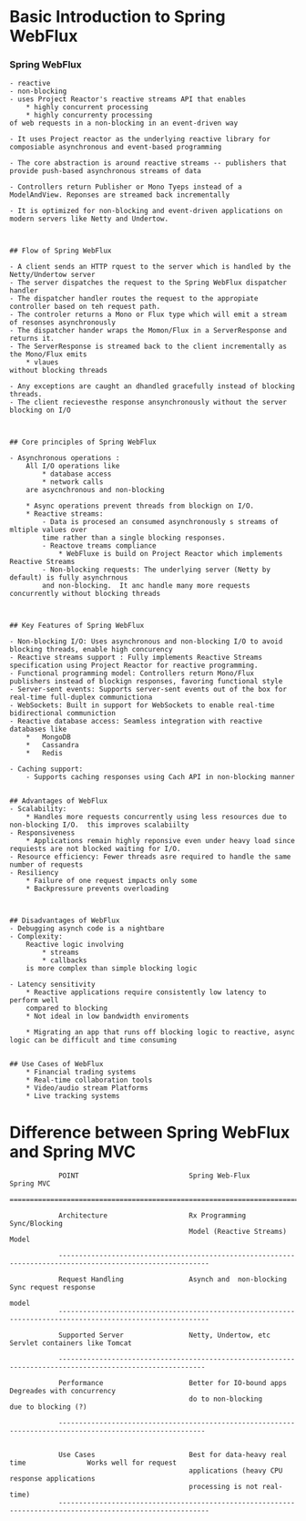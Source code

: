 # Basic Introduction to Spring WebFlux



### Spring WebFlux 
	- reactive
	- non-blocking
	- uses Project Reactor's reactive streams API that enables 
		* highly concurrent processing
		* highly concurrenty processing 
	of web requests in a non-blocking in an event-driven way

	- It uses Project reactor as the underlying reactive library for composiable asynchronous and event-based programming 

	- The core abstraction is around reactive streams -- publishers that provide push-based asynchronous streams of data

	- Controllers return Publisher or Mono Tyeps instead of a ModelAndView. Reponses are streamed back incrementally

	- It is optimized for non-blocking and event-driven applications on modern servers like Netty and Undertow.



	## Flow of Spring WebFlux

	- A client sends an HTTP rquest to the server which is handled by the Netty/Undertow server
	- The server dispatches the request to the Spring WebFlux dispatcher handler
	- The dispatcher handler routes the request to the appropiate controller based on teh request path.
	- The controler returns a Mono or Flux type which will emit a stream of resonses asynchronously
	- The dispatcher hander wraps the Momon/Flux in a ServerResponse and returns it.
	- The ServerResponse is streamed back to the client incrementally as the Mono/Flux emits
		* vlaues
	without blocking threads

	- Any exceptions are caught an dhandled gracefully instead of blocking threads.
	- The client recievesthe response ansynchronously without the server blocking on I/O



	## Core principles of Spring WebFlux

	- Asynchronous operations :
		All I/O operations like
			* database access
			* network calls
		are asycnchronous and non-blocking

		* Async operations prevent threads from blockign on I/O.
		* Reactive streams:
			- Data is procesed an consumed asynchronously s streams of mltiple values over
			time rather than a single blocking responses.
			- Reactove treams compliance 
				* WebFluxe is build on Project Reactor which implements Reactive Streams
			- Non-blocking requests: The underlying server (Netty by default) is fully asynchrnous
			and non-blocking.  It anc handle many more requests concurrently without blocking threads



	## Key Features of Spring WebFlux 

	- Non-blocking I/O: Uses asynchronous and non-blocking I/O to avoid blocking threads, enable high concurency
	- Reactive streams support : Fully implements Reactive Streams specification using Project Reactor for reactive programming.
	- Functional programming model: Controllers return Mono/Flux publishers instead of blockign responses, favoring functional style
	- Server-sent events: Supports server-sent events out of the box for real-time full-duplex communictiona
	- WebSockets: Built in support for WebSockets to enable real-time bidirectional communiction 
	- Reactive database access: Seamless integration with reactive databases like 
		*	MongoDB
		*	Cassandra
		*	Redis

	- Caching support:
		- Supports caching responses using Cach API in non-blocking manner 


	## Advantages of WebFlux
	- Scalability:
		* Handles more requests concurrently using less resources due to non-blocking I/O.  this improves scalabiilty
	- Responsiveness
		* Applications remain highly reponsive even under heavy load since requiests are not blocked waiting for I/O.
	- Resource efficiency: Fewer threads asre required to handle the same number of requests 
	- Resiliency
		* Failure of one request impacts only some 
		* Backpressure prevents overloading



	## Disadvantages of WebFlux
	- Debugging asynch code is a nightbare
	- Complexity:
		Reactive logic involving
			* streams
			* callbacks 
		is more complex than simple blocking logic

	- Latency sensitivity
		* Reactive applications require consistently low latency to perform well 
		compared to blocking
		* Not ideal in low bandwidth enviroments

		* Migrating an app that runs off blocking logic to reactive, async logic can be difficult and time consuming


	## Use Cases of WebFlux 
		* Financial trading systems
		* Real-time collaboration tools
		* Video/audio stream Platforms
		* Live tracking systems 



# Difference between Spring WebFlux and Spring MVC


				POINT							Spring Web-Flux								Spring MVC
				============================================================================================================

				Architecture					Rx Programming 								Sync/Blocking
												Model (Reactive Streams)					Model

				-----------------------------------------------------------------------------------------------------------

				Request Handling				Asynch and  non-blocking					Sync request response
																							model
				-----------------------------------------------------------------------------------------------------------

				Supported Server 				Netty, Undertow, etc 						Servlet containers like Tomcat

				----------------------------------------------------------------------------------------------------------

				Performance						Better for IO-bound apps 					Degreades with concurrency 
												do to non-blocking 							due to blocking (?)

				----------------------------------------------------------------------------------------------------------


				Use Cases 						Best for data-heavy real time               Works well for request
												applications (heavy CPU                     response applications
												processing is not real-time)
				-----------------------------------------------------------------------------------------------------------







































































